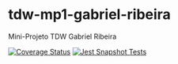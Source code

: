 # tdw-mp1-gabriel-ribeira
Mini-Projeto TDW Gabriel Ribeira

[![Coverage Status](your-shields.io-url)](link-to-your-coverage-reports)
[![Jest Snapshot Tests](your-shields.io-badge-url)](your-jest-snapshot-report-url)